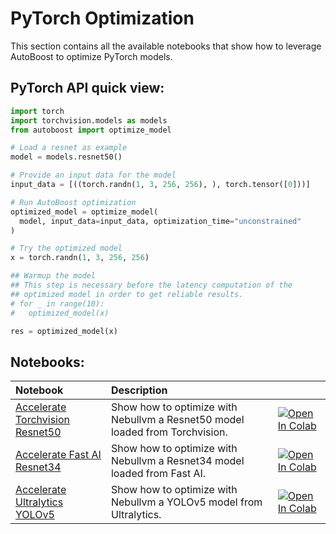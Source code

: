 # **PyTorch Optimization**

This section contains all the available notebooks that show how to leverage AutoBoost to optimize PyTorch models.

## PyTorch API quick view:

``` python
import torch
import torchvision.models as models
from autoboost import optimize_model

# Load a resnet as example
model = models.resnet50()

# Provide an input data for the model    
input_data = [((torch.randn(1, 3, 256, 256), ), torch.tensor([0]))]

# Run AutoBoost optimization
optimized_model = optimize_model(
  model, input_data=input_data, optimization_time="unconstrained"
)

# Try the optimized model
x = torch.randn(1, 3, 256, 256)

## Warmup the model
## This step is necessary before the latency computation of the 
## optimized model in order to get reliable results.
# for _ in range(10):
#   optimized_model(x)

res = optimized_model(x)
```

## Notebooks:
| Notebook                                                                                                                                                | Description                                                                                                 |                                                                                                                                                                                                                                                                                                             |
|:--------------------------------------------------------------------------------------------------------------------------------------------------------|:------------------------------------------------------------------------------------------------------------|:------------------------------------------------------------------------------------------------------------------------------------------------------------------------------------------------------------------------------------------------------------------------------------------------------------|
| [Accelerate Torchvision Resnet50](https://github.com/nebuly-ai/nebullvm/blob/main/notebooks/pytorch/Accelerate_PyTorch_ResNet50_with_nebullvm.ipynb) | Show how to optimize with Nebullvm a Resnet50 model loaded from Torchvision.                                | [![Open In Colab](https://colab.research.google.com/assets/colab-badge.svg)](https://colab.research.google.com/drive/1dC1d2GtQMmPBfeKkvESaFlw4Pad2ON8R?usp=sharing) |
| [Accelerate Fast AI Resnet34](https://github.com/nebuly-ai/nebullvm/blob/main/notebooks/pytorch/Accelerate_fast_ai_Resnet34_with_nebullvm.ipynb)                                                                                                                         | Show how to optimize with Nebullvm a Resnet34 model loaded from Fast AI.                                    | [![Open In Colab](https://colab.research.google.com/assets/colab-badge.svg)](https://colab.research.google.com/drive/18vh5tVm91hGMTea-924Lbk8YJ-Np45Qb?usp=sharing) |
| [Accelerate Ultralytics YOLOv5](https://github.com/nebuly-ai/nebullvm/blob/main/notebooks/pytorch/Accelerate_PyTorch_YOLO_with_nebullvm.ipynb)                                                                                                                       | Show how to optimize with Nebullvm a YOLOv5 model from Ultralytics.                                         | [![Open In Colab](https://colab.research.google.com/assets/colab-badge.svg)](https://colab.research.google.com/drive/1whd9kIT26EIbvBAJytlU8OsM__uD7RfF?usp=sharing) |
